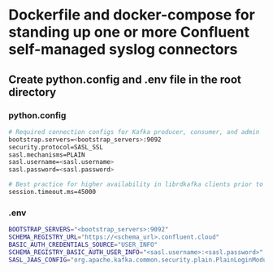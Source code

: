 # Dockerfile and docker-compose  for standing up one or more Confluent self-managed syslog connectors

## Create python.config and .env file in the root directory

### python.config

```bash
# Required connection configs for Kafka producer, consumer, and admin
bootstrap.servers=<bootstrap_servers>:9092
security.protocol=SASL_SSL
sasl.mechanisms=PLAIN
sasl.username=<sasl.username>
sasl.password=<sasl.password>

# Best practice for higher availability in librdkafka clients prior to 1.7
session.timeout.ms=45000
```

### .env

```bash
BOOTSTRAP_SERVERS="<bootstrap_servers>:9092"
SCHEMA_REGISTRY_URL="https://<schema_url>.confluent.cloud"
BASIC_AUTH_CREDENTIALS_SOURCE="USER_INFO"
SCHEMA_REGISTRY_BASIC_AUTH_USER_INFO="<sasl.username>:<sasl.password>"
SASL_JAAS_CONFIG="org.apache.kafka.common.security.plain.PlainLoginModule required username='<sasl.username>' password='<sasl.password>';"

```

